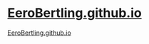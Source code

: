 # [EeroBertling.github.io](https://eerobertling.github.io/)


[EeroBertling.github.io](https://www.google.com/)
